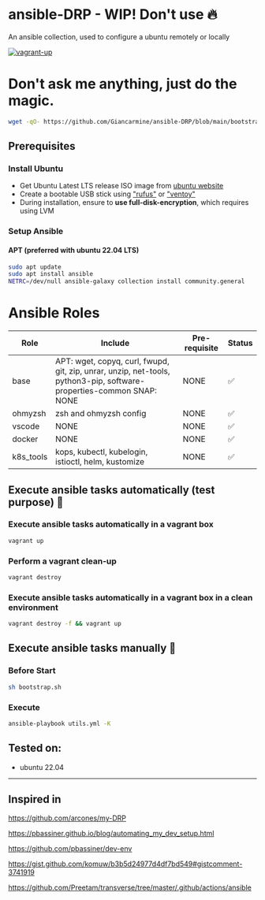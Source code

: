 # ansible-DRP - WIP! Don't use :fire:

An ansible collection, used to configure a ubuntu remotely or locally

[![vagrant-up](https://github.com/Giancarmine/ansible-DRP/actions/workflows/vagrant-up.yml/badge.svg)](https://github.com/Giancarmine/ansible-DRP/actions/workflows/vagrant-up.yml)

# Don't ask me anything, just do the magic.

```sh
wget -qO- https://github.com/Giancarmine/ansible-DRP/blob/main/bootstrap.sh | bash
```

## Prerequisites

### Install Ubuntu

- Get Ubuntu Latest LTS release ISO image from [ubuntu website](https://ubuntu.com/download/desktop)
- Create a bootable USB stick using ["rufus"](https://rufus.ie) or ["ventoy"](https://www.ventoy.net/en/index.html)
- During installation, ensure to **use full-disk-encryption**, which requires using LVM

### Setup Ansible

#### APT (preferred with ubuntu 22.04 LTS)

```sh
sudo apt update
sudo apt install ansible
NETRC=/dev/null ansible-galaxy collection install community.general
```

# Ansible Roles

| Role      | Include                                                                                                              | Pre-requisite | Status             |
| --------- | -------------------------------------------------------------------------------------------------------------------- | ------------- | ------------------ |
| base      | APT: wget, copyq, curl, fwupd, git, zip, unrar, unzip, net-tools, python3-pip, software-properties-common SNAP: NONE | NONE          | :white_check_mark: |
| ohmyzsh   | zsh and ohmyzsh config                                                                                               | NONE          | :white_check_mark: |
| vscode    | NONE                                                                                                                 | NONE          | :white_check_mark: |
| docker    | NONE                                                                                                                 | NONE          | :white_check_mark: |
| k8s_tools | kops, kubectl, kubelogin, istioctl, helm, kustomize                                                                  | NONE          | :white_check_mark: |

## Execute ansible tasks automatically (test purpose) :rocket:

### Execute ansible tasks automatically in a vagrant box

```bash
vagrant up
```

### Perform a vagrant clean-up

```bash
vagrant destroy
```

### Execute ansible tasks automatically in a vagrant box in a clean environment

```bash
vagrant destroy -f && vagrant up
```

## Execute ansible tasks manually :wrench:

### Before Start

```bash
sh bootstrap.sh
```

### Execute

```bash
ansible-playbook utils.yml -K
```

## Tested on:

- ubuntu 22.04

---

## Inspired in

<https://github.com/arcones/my-DRP>

<https://pbassiner.github.io/blog/automating_my_dev_setup.html>

<https://github.com/pbassiner/dev-env>

<https://gist.github.com/komuw/b3b5d24977d4df7bd549#gistcomment-3741919>

<https://github.com/Preetam/transverse/tree/master/.github/actions/ansible>
